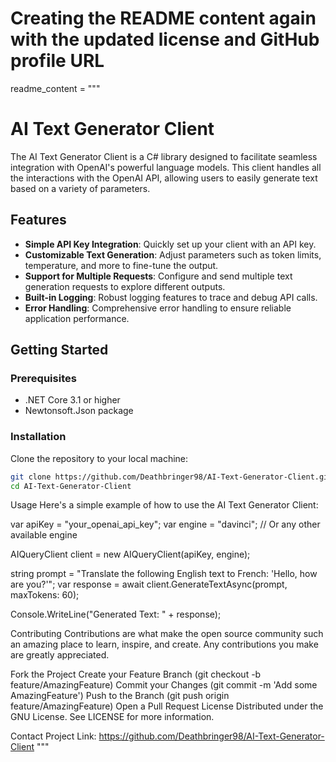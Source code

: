 # Creating the README content again with the updated license and GitHub profile URL
readme_content = """
# AI Text Generator Client

The AI Text Generator Client is a C# library designed to facilitate seamless integration with OpenAI's powerful language models. This client handles all the interactions with the OpenAI API, allowing users to easily generate text based on a variety of parameters.

## Features

- **Simple API Key Integration**: Quickly set up your client with an API key.
- **Customizable Text Generation**: Adjust parameters such as token limits, temperature, and more to fine-tune the output.
- **Support for Multiple Requests**: Configure and send multiple text generation requests to explore different outputs.
- **Built-in Logging**: Robust logging features to trace and debug API calls.
- **Error Handling**: Comprehensive error handling to ensure reliable application performance.

## Getting Started

### Prerequisites

- .NET Core 3.1 or higher
- Newtonsoft.Json package

### Installation

Clone the repository to your local machine:

```bash
git clone https://github.com/Deathbringer98/AI-Text-Generator-Client.git
cd AI-Text-Generator-Client
```

Usage
Here's a simple example of how to use the AI Text Generator Client:

var apiKey = "your_openai_api_key";
var engine = "davinci";  // Or any other available engine

AIQueryClient client = new AIQueryClient(apiKey, engine);

string prompt = "Translate the following English text to French: 'Hello, how are you?'";
var response = await client.GenerateTextAsync(prompt, maxTokens: 60);

Console.WriteLine("Generated Text: " + response);


Contributing
Contributions are what make the open source community such an amazing place to learn, inspire, and create. Any contributions you make are greatly appreciated.

Fork the Project
Create your Feature Branch (git checkout -b feature/AmazingFeature)
Commit your Changes (git commit -m 'Add some AmazingFeature')
Push to the Branch (git push origin feature/AmazingFeature)
Open a Pull Request
License
Distributed under the GNU License. See LICENSE for more information.

Contact
Project Link: https://github.com/Deathbringer98/AI-Text-Generator-Client """
